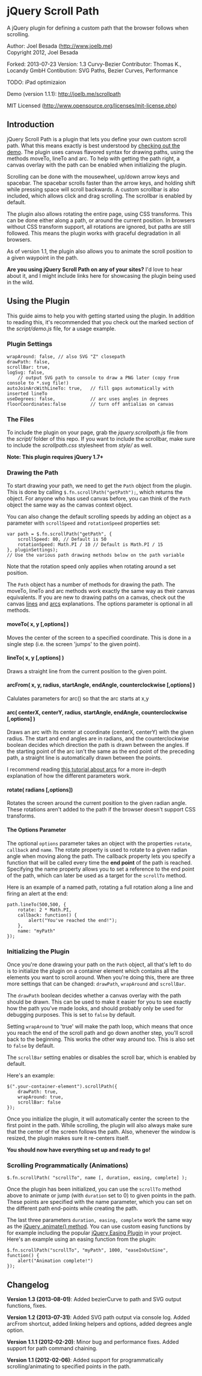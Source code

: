 jQuery Scroll Path
==================
A jQuery plugin for defining a custom path that the browser
follows when scrolling.

Author: Joel Besada (http://www.joelb.me)  
Copyright 2012, Joel Besada   

Forked: 2013-07-23
Version: 1.3 Curvy-Bezier
Contributor: Thomas K., Locandy GmbH
Contibution: SVG Paths, Bezier Curves, Performance

TODO: iPad optimizaion

Demo (version 1.1.1): http://joelb.me/scrollpath

MIT Licensed (http://www.opensource.org/licenses/mit-license.php)

Introduction
---------------
jQuery Scroll Path is a plugin that lets you define your own custom scroll path. What this means exactly is best understood by [checking out the demo](http://joelb.me/scrollpath). The plugin uses canvas flavored syntax for drawing paths, using the methods moveTo, lineTo and arc. To help with getting the path right, a canvas overlay with the path can be enabled when initializing the plugin.

Scrolling can be done with the mousewheel, up/down arrow keys and spacebar. The spacebar scrolls faster than the arrow keys, and holding shift while pressing space will scroll backwards. A custom scrollbar is also included, which allows click and drag scrolling. The scrollbar is enabled by default.

The plugin also allows rotating the entire page, using CSS transforms. This can be done either along a path, or around the current position. In browsers without CSS transform support, all rotations are ignored, but paths are still followed. This means the plugin works with graceful degradation in all browsers.

As of version 1.1, the plugin also allows you to animate the scroll position to a given waypoint in the path.

__Are you using jQuery Scroll Path on any of your sites?__ I'd love to hear about it, and I might include links here for showcasing the plugin being used in the wild.


Using the Plugin
---------------
This guide aims to help you with getting started using the plugin. In addition to reading this, it's recommended that you check out the marked section of the _script/demo.js_ file, for a usage example.

### Plugin Settings
    wrapAround: false, // also SVG "Z" closepath
    drawPath: false,
    scrollBar: true,
    logSvg: false,
        // output SVG path to console to draw a PNG later (copy from console to *.svg file!) 
    autoJoinArcWithLineTo: true,   // fill gaps automatically with inserted lineTo
    useDegrees: false,             // arc uses angles in degrees
    floorCoordinates:false         // turn off antialias on canvas

### The Files
To include the plugin on your page, grab the _jquery.scrollpath.js_ file from the _script/_ folder of this repo. If you want to include the scrollbar, make sure to include the _scrollpath.css_ stylesheet from _style/_ as well. 

__Note: This plugin requires jQuery 1.7+__

### Drawing the Path
To start drawing your path, we need to get the `Path` object from the plugin. This is done by calling `$.fn.scrollPath("getPath");`, which returns the object. For anyone who has used canvas before, you can think of the `Path` object the same way as the canvas context object. 

You can also change the default scrolling speeds by adding an object as a parameter with `scrollSpeed` and `rotationSpeed` properties set:

	var path = $.fn.scrollPath("getPath", {
		scrollSpeed: 80, // Default is 50
		rotationSpeed: Math.PI / 10 // Default is Math.PI / 15
	}, pluginSettings);
	// Use the various path drawing methods below on the path variable

Note that the rotation speed only applies when rotating around a set position.

The `Path` object has a number of methods for drawing the path. The moveTo, lineTo and arc methods work exactly the same way as their canvas equivalents. If you are new to drawing paths on a canvas, check out the canvas [lines](http://www.html5canvastutorials.com/tutorials/html5-canvas-lines/) and [arcs](http://www.html5canvastutorials.com/tutorials/html5-canvas-arcs/) explanations. The options parameter is optional in all methods.

#### moveTo( x, y [,options] )
Moves the center of the screen to a specified coordinate. This is done in a single step (i.e. the screen 'jumps' to the given point).

#### lineTo( x, y [,options] )
Draws a straight line from the current position to the given point. 

#### arcFrom( x, y, radius, startAngle, endAngle, counterclockwise [,options] )
Calulates parameters for arc() so that the arc starts at x,y

#### arc( centerX, centerY, radius, startAngle, endAngle, counterclockwise [,options] )
Draws an arc with its center at coordinate (centerX, centerY) with the given radius. The start and end angles are in radians, and the counterclockwise boolean decides which direction the path is drawn between the angles. If the starting point of the arc isn't the same as the end point of the preceding path, a straight line is automatically drawn between the points.

I recommend reading [this tutorial about arcs](http://www.html5canvastutorials.com/tutorials/html5-canvas-arcs/) for a more in-depth explanation of how the different parameters work.

#### rotate( radians [,options])
Rotates the screen around the current position to the given radian angle. These rotations aren't added to the path if the browser doesn't support CSS transforms.

#### The Options Parameter
The optional `options` parameter takes an object with the properties `rotate`, `callback` and `name`. The rotate property is used to rotate to a given radian angle when moving along the path. The callback property lets you specify a function that will be called every time the __end point__ of the path is reached. Specifying the name property allows you to set a reference to the end point of the path, which can later be used as a target for the `scrollTo` method.

Here is an example of a named path, rotating a full rotation along a line and firing an alert at the end:

	path.lineTo(500,500, {
		rotate: 2 * Math.PI,
		callback: function() {
			alert("You've reached the end!");
		},
		name: "myPath"
	});

### Initializing the Plugin
Once you're done drawing your path on the `Path` object, all that's left to do is to initialize the plugin on a container element which contains all the elements you want to scroll around. When you're doing this, there are three more settings that can be changed: `drawPath`, `wrapAround` and `scrollBar`. 

The `drawPath` boolean decides whether a canvas overlay with the path should be drawn. This can be used to make it easier for you to see exactly how the path you've made looks, and should probably only be used for debugging purposes. This is set to `false` by default.

Setting `wrapAround` to 'true' will make the path loop, which means that once you reach the end of the scroll path and go down another step, you'll scroll back to the beginning. This works the other way around too. This is also set to `false` by default.

The `scrollBar` setting enables or disables the scroll bar, which is enabled by default.

Here's an example:

	$(".your-container-element").scrollPath({
		drawPath: true,
		wrapAround: true,
		scrollBar: false
	});

Once you initialize the plugin, it will automatically center the screen to the first point in the path. While scrolling, the plugin will also always make sure that the center of the screen follows the path. Also, whenever the window is resized, the plugin makes sure it re-centers itself.

__You should now have everything set up and ready to go!__

### Scrolling Programmatically (Animations)
	$.fn.scrollPath( "scrollTo", name [, duration, easing, complete] );
	
Once the plugin has been initialized, you can use the `scrollTo` method above to animate or jump (with `duration` set to 0) to given points in the path. These points are specified with the name parameter, which you can set on the different path end-points while creating the path. 

The last three parameters `duration, easing, complete` work the same way as the [jQuery .animate() method](http://api.jquery.com/animate/). You can use custom easing functions by for example including the popular [jQuery Easing Plugin](http://gsgd.co.uk/sandbox/jquery/easing/) in your project. Here's an example using an easing function from the plugin:

	$.fn.scrollPath("scrollTo", "myPath", 1000, "easeInOutSine", function() {
		alert("Animation complete!")
	});

Changelog
---------

__Version 1.3 (2013-08-01)__: Added bezierCurve to path and SVG output functions, fixes.

__Version 1.2 (2013-07-31)__: Added SVG path output via console log. Added arcFrom shortcut, added linking helpers and options, added degrees angle option.

__Version 1.1.1 (2012-02-20)__:
Minor bug and performance fixes. Added support for path command chaining.

__Version 1.1 (2012-02-06)__:
Added support for programmatically scrolling/animating to specified points in the path.

